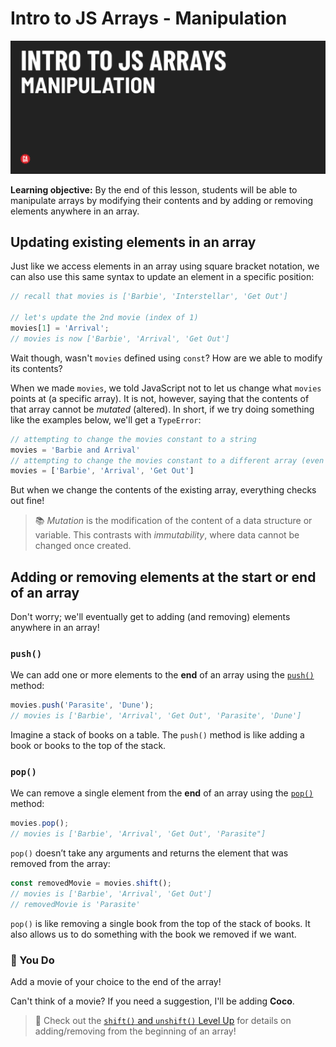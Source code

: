 # Intro to JS Arrays - Manipulation

![JS arrays manipulation hero image](./assets/hero.png)

**Learning objective:** By the end of this lesson, students will be able to manipulate arrays by modifying their contents and by adding or removing elements anywhere in an array.

## Updating existing elements in an array

Just like we access elements in an array using square bracket notation, we can also use this same syntax to update an element in a specific position:

```js
// recall that movies is ['Barbie', 'Interstellar', 'Get Out']

// let's update the 2nd movie (index of 1)
movies[1] = 'Arrival';
// movies is now ['Barbie', 'Arrival', 'Get Out']
```

Wait though, wasn't `movies` defined using `const`? How are we able to modify its contents? 

When we made `movies`, we told JavaScript not to let us change what `movies` points at (a specific array). It is not, however, saying that the contents of that array cannot be *mutated* (altered). In short, if we try doing something like the examples below, we'll get a `TypeError`:

```js
// attempting to change the movies constant to a string
movies = 'Barbie and Arrival'
// attempting to change the movies constant to a different array (even if the contents of that array are identical)
movies = ['Barbie', 'Arrival', 'Get Out']
```

But when we change the contents of the existing array, everything checks out fine!

> 📚 *Mutation* is the modification of the content of a data structure or variable. This contrasts with *immutability*, where data cannot be changed once created.

## Adding or removing elements at the start or end of an array

Don't worry; we'll eventually get to adding (and removing) elements anywhere in an array!

### `push()`

We can add one or more elements to the **end** of an array using the [`push()`](https://developer.mozilla.org/en-US/docs/Web/JavaScript/Reference/Global_Objects/Array/push) method:

```js
movies.push('Parasite', 'Dune');
// movies is ['Barbie', 'Arrival', 'Get Out', 'Parasite', 'Dune']
```

Imagine a stack of books on a table. The `push()` method is like adding a book or books to the top of the stack. 

### `pop()`

We can remove a single element from the **end** of an array using the [`pop()`](https://developer.mozilla.org/en-US/docs/Web/JavaScript/Reference/Global_Objects/Array/pop) method:

```js
movies.pop();
// movies is ['Barbie', 'Arrival', 'Get Out', 'Parasite"]
```

`pop()` doesn’t take any arguments and returns the element that was removed from the array:

```js
const removedMovie = movies.shift();
// movies is ['Barbie', 'Arrival', 'Get Out']
// removedMovie is 'Parasite'
```

`pop()` is like removing a single book from the top of the stack of books. It also allows us to do something with the book we removed if we want.

### 🧠 You Do

Add a movie of your choice to the end of the array!

Can't think of a movie? If you need a suggestion, I'll be adding **Coco**.

> 🚀 Check out the [`shift()` and `unshift()` Level Up](../level-up/shift-unshift.md) for details on adding/removing from the beginning of an array!

